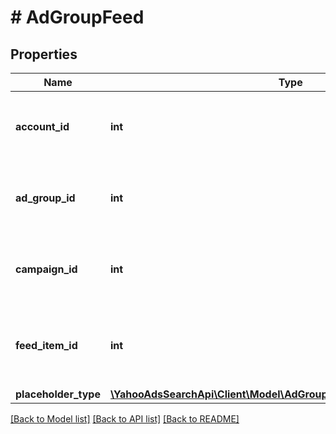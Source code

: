 # # AdGroupFeed

## Properties

Name | Type | Description | Notes
------------ | ------------- | ------------- | -------------
**account_id** | **int** | &lt;ja&gt;アカウントIDです。&lt;/ja&gt;&lt;br&gt;&lt;en&gt;Account ID.&lt;/en&gt; | [optional] 
**ad_group_id** | **int** | &lt;ja&gt;広告グループIDです。&lt;/ja&gt;&lt;br&gt;&lt;en&gt;Ad group ID.&lt;/en&gt; | [optional] 
**campaign_id** | **int** | &lt;ja&gt;キャンペーンIDです。&lt;/ja&gt;&lt;br&gt;&lt;en&gt;Campaign ID.&lt;/en&gt; | [optional] 
**feed_item_id** | **int** | &lt;ja&gt;FeedItem情報のIDです。&lt;/ja&gt;&lt;br&gt;&lt;en&gt;FeedItem information ID.&lt;/en&gt; | [optional] 
**placeholder_type** | [**\YahooAdsSearchApi\Client\Model\AdGroupFeedServicePlaceholderType**](AdGroupFeedServicePlaceholderType.md) |  | [optional] 

[[Back to Model list]](../../README.md#documentation-for-models) [[Back to API list]](../../README.md#documentation-for-api-endpoints) [[Back to README]](../../README.md)


